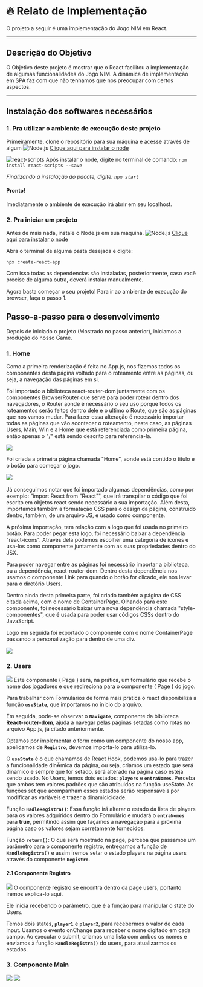 
# :fire: Relato de Implementação
O projeto a seguir é uma implementação do Jogo NIM em React. 
___
## Descrição do Objetivo
O Objetivo deste projeto é mostrar que o React facilitou a implementação de algumas funcionalidades do Jogo NIM. A dinâmica de implementação em SPA faz com que não tenhamos que nos preocupar com certos aspectos.
___
## Instalação dos softwares necessários
### 1. Pra utilizar o ambiente de execução deste projeto

Primeiramente, clone o repositório para sua máquina e acesse através de algum 
![Node.js](https://img.shields.io/badge/Node.js-v18.14.0-green) 
[Clique aqui para instalar o node](https://nodejs.org/en/)

![react-scripts](https://img.shields.io/badge/react--scripts-^5.0.1-red) 
Após instalar o node, digite no terminal de comando: `npm install react-scripts --save`

*Finalizando a instalação do pacote, digite: `npm start`*
#### Pronto! 
Imediatamente o ambiente de execução irá abrir em seu localhost. 

### 2. Pra iniciar um projeto
Antes de mais nada, instale o Node.js em sua máquina. 
![Node.js](https://img.shields.io/badge/Node.js-v18.14.0-green) 
[Clique aqui para instalar o node](https://nodejs.org/en/)

Abra o terminal de alguma pasta desejada e digite:
~~~
npx create-react-app
~~~

Com isso todas as dependencias são instaladas, posteriormente, caso você precise de alguma outra, deverá instalar manualmente. 

Agora basta começar o seu projeto! 
Para ir ao ambiente de execução do browser, faça o passo 1.

## Passo-a-passo para o desenvolvimento

Depois de iniciado o projeto (Mostrado no passo anterior), iniciamos a produção do nosso Game.
### 1. Home

Como a primeira renderização é feita no App.js, nos fizemos todos os componentes desta página voltado para o roteamento entre as páginas, ou seja, a navegação das páginas em si.

Foi importado a biblioteca react-router-dom juntamente com os componentes BrowserRouter que serve para poder rotear dentro dos navegadores, o Router aonde é necessário o seu uso porque todos os roteamentos serão feitos dentro dele e o ultimo o Route, que são as páginas que nos vamos mudar. Para fazer essa alteração é necessário importar todas as páginas que vão acontecer o roteamento, neste caso, as páginas Users, Main, Win e a Home que está referenciada como primeira página, então apenas o "/" está sendo descrito para referencia-la.

<img src="img_readme/App.jpeg" />

Foi criada a primeira página chamada "Home", aonde está contido o titulo e o botão para começar o jogo. 

<img src="img_readme/Imagem01.jpeg" />
</br>
</br> 
Já conseguimos notar que foi importado algumas dependências, como por exemplo: "import React from "React"", que irá transpilar o código que foi escrito em objetos react sendo necessário a sua importação. Além desta, importamos também a formatação CSS para o design da página, construido dentro, também, de um arquivo JS, e usado como componente. 

A próxima importação, tem relação com a logo que foi usada no primeiro botão. Para poder pegar esta logo, foi necessário baixar a dependência "react-icons". Através dela podemos escolher uma categoria de icones e usa-los como componente juntamente com as suas propriedades dentro do JSX. 

Para poder navegar entre as páginas foi necessário importar a biblioteca, ou a dependência, react-router-dom. Dentro desta dependência nos usamos o componente Link para quando o botão for clicado, ele nos levar para o diretório Users. 

Dentro ainda desta primeira parte, foi criado também a página de CSS citada acima, com o nome de ContainerPage. 
Olhando para este componente, foi necessário baixar uma nova dependência chamada "style-componentes", que é usada para poder usar códigos CSSs dentro do JavaScript. 

Logo em seguida foi exportado o componente com o nome ContainerPage passando a personalização para dentro de uma div.

<img src="img_readme/Imagem02.jpeg">

### 2. Users

<img src="img_readme/users.png">
Este componente ( Page ) será, na prática, um formulário que recebe o nome dos jogadores e que redireciona para o componente ( Page ) do jogo. 

Para trabalhar com Formulários de forma mais prática o react disponibiliza a função **`useState`**, que importamos no inicio do arquivo. 

Em seguida, pode-se observar o **`Navigate`**, componente da biblioteca **React-router-dom**, ajuda a navegar pelas páginas setadas como rotas no arquivo App.js, já citado anteriormente. 

Optamos por implementar o form como um componente do nosso app, apelidamos de **`Registro`**, devemos importa-lo para utiliza-lo.

O **`useState`** é o que chamamos de React Hook, podemos usa-lo para trazer a funcionalidade dinÂmica da página, ou seja, criamos um estado que será dinamico e sempre que for setado, será alterado na página caso esteja sendo usado.
No Users, temos dois estados: **`players`** e **`entraNomes`**. 
Perceba que ambos tem valores padrões que são atribuidos na função useState. As funções set que acompanham esses estados serão responsáveis por modificar as variáveis e trazer a dinamicicidade. 

Função **`HadleRegistra()`**: Essa função irá alterar o estado da lista de players para os valores adquiridos dentro do Formulário e mudará o **`entraNomes`** para **true**, permitindo assim que façamos a navegação para a próxima página caso os valores sejam corretamente fornecidos. 

Função **`return()`**: O que será mostrado na page, perceba que passamos um parâmetro para o componente registro, entregamos a função de **`HandleRegistra()`** e assim iremos setar o estado players na página users através do componente **`Registro`**.

#### 2.1 Componente Registro
<img src="img_readme/registro.png">
O componente registro se encontra dentro da page users, portanto iremos explica-lo aqui. 

Ele inicia recebendo o parâmetro, que é a função para manipular o state do Users. 

Temos dois states, **`player1`** e **`player2`**, para recebermos o valor de cada input. 
Usamos o evento onChange para receber o nome digitado em cada campo. 
Ao executar o submit, criamos uma lista com ambos os nomes e enviamos à função  **`HandleRegistra()`** do users, para atualizarmos os estados. 

### 3. Componente Main

<img src="img_readme/MainJS1.jpeg">
<img src="img_readme/MainJS2.jpeg">


